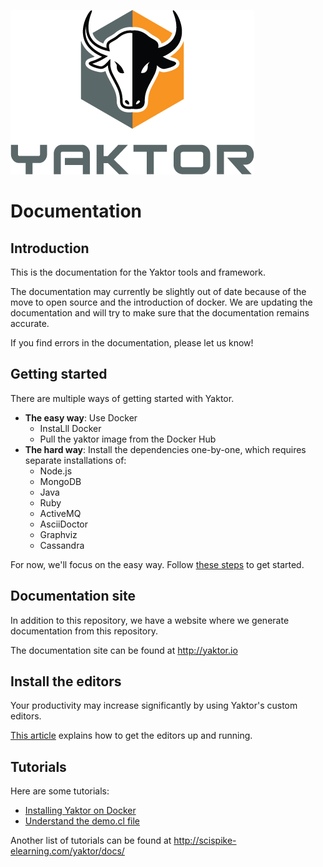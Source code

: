 ![Yaktor Logo](logo-with-text.png)

# Documentation

## Introduction

This is the documentation for the Yaktor tools and framework.

The documentation may currently be slightly out of date because of the move to open source and the introduction of docker.
We are updating the documentation and will try to make sure that the documentation remains accurate.

If you find errors in the documentation, please let us know!

## Getting started

There are multiple ways of getting started with Yaktor.

- **The easy way**: Use Docker
  - InstaLll Docker
  - Pull the yaktor image from the Docker Hub
- **The hard way**: Install the dependencies one-by-one, which requires separate installations of:
  - Node.js
  - MongoDB
  - Java
  - Ruby
  - ActiveMQ
  - AsciiDoctor
  - Graphviz
  - Cassandra

For now, we'll focus on the easy way. Follow [these steps](DockerInstall.md) to get started.

## Documentation site

In addition to this repository, we have a website where we generate documentation from this repository.

The documentation site can be found at http://yaktor.io

## Install the editors

Your productivity may increase significantly by using Yaktor's custom editors.

[This article](eclipse/ConfigureEclipse.md) explains how to get the editors up and running.

## Tutorials

Here are some tutorials:

- [Installing Yaktor on Docker](DockerInstall.md)
- [Understand the demo.cl file](YaktorInitialTemplate.md)

Another list of tutorials can be found at http://scispike-elearning.com/yaktor/docs/
